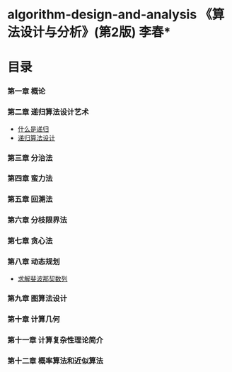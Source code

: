 <!--
 * @Date        : 2020-05-27 21:37:16
 * @LastEditors : anlzou
 * @Github      : https://github.com/anlzou
 * @LastEditTime: 2020-05-29 21:53:39
 * @FilePath    : \algorithm-design\README.md
 * @Describe    : 
--> 
# algorithm-design-and-analysis 《算法设计与分析》(第2版) 李春*

# 目录
### 第一章 概论
### 第二章 递归算法设计艺术
- [什么是递归](./chapters/chapter02-recursive-algorithm-design-art/test2-1.md)
- [递归算法设计](./chapters/chapter02-recursive-algorithm-design-art/test2-2.md)
### 第三章 分治法
### 第四章 蛮力法
### 第五章 回溯法
### 第六章 分枝限界法
### 第七章 贪心法
### 第八章 动态规划
- [求解斐波那契数列](./chapters/chapter08-dynamic-programming/test8-1.md)
### 第九章 图算法设计
### 第十章 计算几何
### 第十一章 计算复杂性理论简介
### 第十二章 概率算法和近似算法